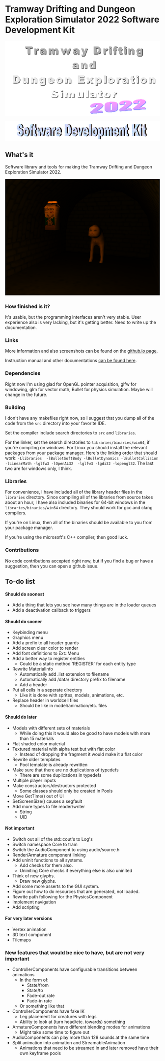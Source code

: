 # Tramway Drifting and Dungeon Exploration Simulator 2022 Software Development Kit

![Tramway Drifting and Dungeon Exploration Simulator 2022 logo](/docs/logo.gif)

![Software Development Kit logo](/docs/devkit.gif)

## What's it

Software library and tools for making the Tramway Drifting and Dungeon Exploration Simulator 2022.

![Software Development Kit logo](/docs/screen11.png)

### How finished is it?

It's usable, but the programming interfaces aren't very stable. User experience also is very lacking, but it's getting better. Need to write up the documentation.

### Links

More information and also screenshots can be found on the [github.io page](https://racenis.github.io/tram-sdk/). 

Instruction manual and other documentations [can be found here](https://racenis.github.io/tram-sdk/manual/). 

### Dependencies
Right now I'm using glad for OpenGL pointer acquisition, glfw for windowing, glm for vector math, Bullet for physics simulation. Maybe will change in the future.

### Building
I don't have any makefiles right now, so I suggest that you dump all of the code from the `src` directory into your favorite IDE.

Set the compiler include search directories to `src` and `libraries`.

For the linker, set the search directories to `libraries/binaries/win64`, if you're compiling on windows. For Linux you should install the relevant packages from your package manager. Here's the linking order that should work: `-Llibraries  -lBulletSoftBody -lBulletDynamics -lBulletCollision -lLinearMath -lglfw3 -lOpenAL32  -lglfw3 -lgdi32 -lopengl32`. The last two are for windows only, I think.

### Libraries
For convenience, I have included all of the library header files in the `libraries` directory. Since compiling all of the libraries from source takes about an hour, I have also included binaries for 64-bit windows in the `libraries/binaries/win64` directory. They should work for gcc and clang compilers.

If you're on Linux, then all of the binaries should be available to you from your package manager.

If you're using the microsoft's C++ compiler, then good luck.

### Contributions
No code contributions accepted right now, but if you find a bug or have a suggestion, then you can open a github issue.

## To-do list

#### Should do soonest
- Add a thing that lets you see how many things are in the loader queues
- Add a deactivation callback to triggers

#### Should do sooner
- Keybinding menu
- Graphics menu
- Add a prefix to all header guards
- Add screen clear color to render
- Add font definitions to Ext::Menu
- Add a better way to register entities
	- Could be a static method 'REGISTER' for each entity type
- Rewrite MaterialInfo
	- Automatically add .list extension to filename
	- Automatically add /data/ directory prefix to filename
	- Add a header
- Put all cells in a seperate directory
	- Like it is done with sprites, models, animations, etc.
- Replace header in worldcell files
	- Should be like in model/animation/etc. files


#### Should do later
- Models with different sets of materials
	- While doing this it would also be good to have models with more than 15 materials
- Flat shaded color material
- Textured material with alpha test but with flat color
	- Instead of dropping the fragment it would make it a flat color
- Rewrite older templates
	- Pool template is already rewritten
- Make sure that there are no duplications of typedefs
	- There are some duplications in typedefs
- Multiple player inputs
- Make constructors/destructors protected
	- Some classes should only be created in Pools
- Move GetTime() out of UI
- SetScreenSize() causes a segfault
- Add more types to file reader/writer
	- String
	- UID

#### Not important
- Switch out all of the std::cout's to Log's
- Switch namespace Core to tram
- Switch the AudioComponent to using audio/source.h
- Render/Armature component linking
- Add uninit functions to all systems.
	- Add checks for them also.
	- Uniniting Core checks if everything else is also uninited
- Think of new glyphs.
	- Draw new glyphs.
- Add some more asserts to the GUI system.
- Figure out how to do resources that are generated, not loaded.
- Rewrite path following for the PhysicsComponent
- Implement navigation
- Add scripting

#### For very later versions
- Vertex animation
- 3D text component
- Tilemaps

### New features that would be nice to have, but are not very important
- ControllerComponents have configurable transitions between animations
	- In the form of:
		- State/from
		- State/to
		- Fade-out rate
		- Fade-in rate
	- Or something like that
- ControllerComponents have fake IK
	- Leg placement for creatures with legs
	- Ability to look at (turn head/etc. towards) something
- ArmatureComponents have different blending modes for animations
	- Might take some time to figure out
- AudioComponents can play more than 128 sounds at the same time
- Split animation into animation and StreamableAnimation
	- Animations that need to be streamed in and later removed have their own keyframe pools
